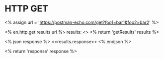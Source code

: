 # HTTP GET

<% assign url = 'https://postman-echo.com/get?foo1=bar1&foo2=bar2' %>

<% en.http.get results url %>
results: <<results>>
<% return 'getResults' results %>

<% json response %>
<<results.response>>
<% endjson %>

<% return 'response' response %>

